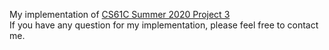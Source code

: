 My implementation of [CS61C Summer 2020 Project 3](https://inst.eecs.berkeley.edu/~cs61c/su20/projects/proj3/)  
If you have any question for my implementation, please feel free to contact me.
